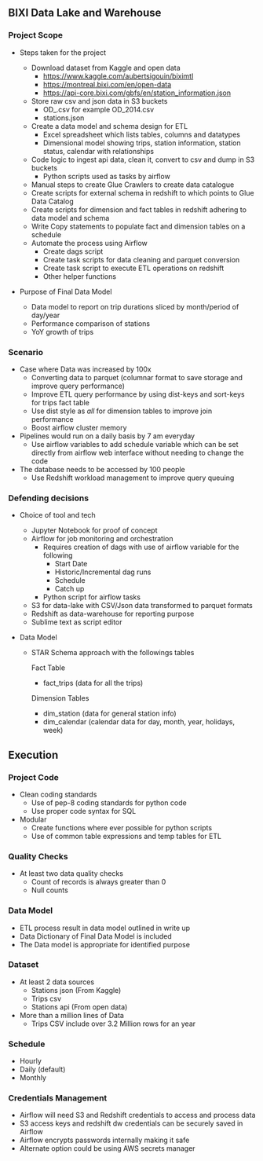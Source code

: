 ## BIXI Data Lake and Warehouse 

### Project Scope

- Steps taken for the project
  - Download dataset from Kaggle and open data
    - https://www.kaggle.com/aubertsigouin/biximtl
    - https://montreal.bixi.com/en/open-data
    - https://api-core.bixi.com/gbfs/en/station_information.json
  - Store raw csv and json data in S3 buckets
    - OD_<YEAR>.csv for example OD_2014.csv
    - stations.json
  - Create a data model and schema design for ETL 
    - Excel spreadsheet which lists tables, columns and datatypes
    - Dimensional model showing trips, station information, station status, calendar with relationships
  - Code logic to ingest api data, clean it, convert to csv and dump in S3 buckets
    - Python scripts used as tasks by airflow
  - Manual steps to create Glue Crawlers to create data catalogue
  - Create scripts for external schema in redshift to which points to Glue Data Catalog
  - Create scripts for dimension and fact tables in redshift adhering to data model and schema
  - Write Copy statements to populate fact and dimension tables on a schedule
  - Automate the process using Airflow
    - Create dags script
    - Create task scripts for data cleaning and parquet conversion
    - Create task script to execute ETL operations on redshift
    - Other helper functions
  
- Purpose of Final Data Model
  - Data model to report on trip durations sliced by month/period of day/year
  - Performance comparison of stations
  - YoY growth of trips

### Scenario

- Case where Data was increased by 100x
  - Converting data to parquet (columnar format to save storage and improve query performance)
  - Improve ETL query performance by using dist-keys and sort-keys for trips fact table
  - Use dist style as *all* for dimension tables to improve join performance
  - Boost airflow cluster memory
- Pipelines would run on a daily basis by 7 am everyday
  - Use airflow variables to add schedule variable which can be set directly from airflow web interface without needing to change the code
- The database needs to be accessed by 100 people
  - Use Redshift workload management to improve query queuing 

### Defending decisions

- Choice of tool and tech

  - Jupyter Notebook for proof of concept
  - Airflow for job monitoring and orchestration
    - Requires creation of dags with use of airflow variable for the following
      - Start Date
      - Historic/Incremental dag runs
      - Schedule 
      - Catch up
    - Python script for airflow tasks
  - S3 for data-lake with CSV/Json data transformed to parquet formats
  - Redshift as data-warehouse for reporting purpose
  - Sublime text as script editor

- Data Model

  - STAR Schema approach with the followings tables

    Fact Table

    - fact_trips (data for all the trips)

    Dimension Tables

    - dim_station (data for general station info)
    - dim_calendar (calendar data for day, month, year, holidays, week)

## Execution

### Project Code

- Clean coding standards
  - Use of pep-8 coding standards for python code
  - Use proper code syntax for SQL
- Modular
  - Create functions where ever possible for python scripts
  - Use of common table expressions and temp tables for ETL

### Quality Checks

- At least two data quality checks
  - Count of records is always greater than 0
  - Null counts

### Data Model

- ETL process result in data model outlined in write up
- Data Dictionary of Final Data Model is included
- The Data model is appropriate for identified purpose

### Dataset

- At least 2 data sources
  - Stations json (From Kaggle)
  - Trips csv
  - Stations api (From open data)
- More than a million lines of Data
  - Trips CSV include over 3.2 Million rows for an year

### Schedule

- Hourly
- Daily (default)
- Monthly

### Credentials Management

- Airflow will need S3 and Redshift credentials to access and process data
- S3 access keys and redshift dw credentials can be securely saved in Airflow
- Airflow encrypts passwords internally making it safe
- Alternate option could be using AWS secrets manager

